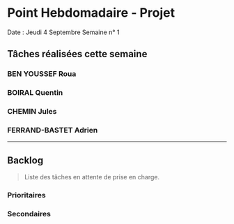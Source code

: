 # Point Hebdomadaire - Projet

Date : Jeudi 4 Septembre
Semaine n° 1

## Tâches réalisées cette semaine

### BEN YOUSSEF Roua

### BOIRAL Quentin

### CHEMIN Jules

### FERRAND-BASTET Adrien

---

## Backlog

> Liste des tâches en attente de prise en charge.

### Prioritaires

### Secondaires